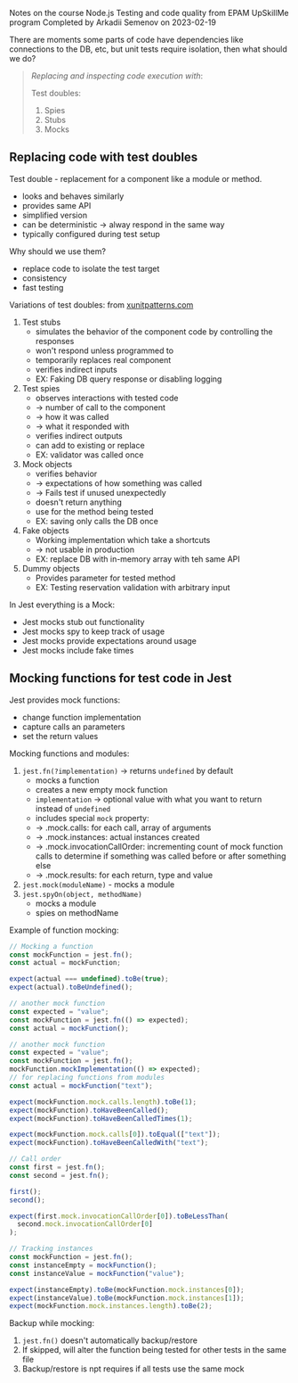 Notes on the course Node.js Testing and code quality from EPAM UpSkillMe program
Completed by Arkadii Semenov on 2023-02-19

There are moments some parts of code have dependencies like connections to the DB, etc, but unit tests require isolation, then what should we do?

> _Replacing and inspecting code execution with_:
>
> Test doubles:
>
> 1. Spies
> 2. Stubs
> 3. Mocks

## Replacing code with test doubles

Test double - replacement for a component like a module or method.

- looks and behaves similarly
- provides same API
- simplified version
- can be deterministic -> alway respond in the same way
- typically configured during test setup

Why should we use them?

- replace code to isolate the test target
- consistency
- fast testing

Variations of test doubles: from [xunitpatterns.com](http://xunitpatterns.com/)

1. Test stubs
   - simulates the behavior of the component code by controlling the responses
   - won't respond unless programmed to
   - temporarily replaces real component
   - verifies indirect inputs
   - EX: Faking DB query response or disabling logging
2. Test spies
   - observes interactions with tested code
   - -> number of call to the component
   - -> how it was called
   - -> what it responded with
   - verifies indirect outputs
   - can add to existing or replace
   - EX: validator was called once
3. Mock objects
   - verifies behavior
   - -> expectations of how something was called
   - -> Fails test if unused unexpectedly
   - doesn't return anything
   - use for the method being tested
   - EX: saving only calls the DB once
4. Fake objects
   - Working implementation which take a shortcuts
   - -> not usable in production
   - EX: replace DB with in-memory array with teh same API
5. Dummy objects
   - Provides parameter for tested method
   - EX: Testing reservation validation with arbitrary input

In Jest everything is a Mock:

- Jest mocks stub out functionality
- Jest mocks spy to keep track of usage
- Jest mocks provide expectations around usage
- Jest mocks include fake times

## Mocking functions for test code in Jest

Jest provides mock functions:

- change function implementation
- capture calls an parameters
- set the return values

Mocking functions and modules:

1. `jest.fn(?implementation)` -> returns `undefined` by default
   - mocks a function
   - creates a new empty mock function
   - `implementation` -> optional value with what you want to return instead of `undefined`
   - includes special `mock` property:
   - -> .mock.calls: for each call, array of arguments
   - -> .mock.instances: actual instances created
   - -> .mock.invocationCallOrder: incrementing count of mock function calls to determine if something was called before or after something else
   - -> .mock.results: for each return, type and value
2. `jest.mock(moduleName)` - mocks a module
3. `jest.spyOn(object, methodName)`
   - mocks a module
   - spies on methodName

Example of function mocking:

```js
// Mocking a function
const mockFunction = jest.fn();
const actual = mockFunction;

expect(actual === undefined).toBe(true);
expect(actual).toBeUndefined();

// another mock function
const expected = "value";
const mockFunction = jest.fn(() => expected);
const actual = mockFunction();

// another mock function
const expected = "value";
const mockFunction = jest.fn();
mockFunction.mockImplementation(() => expected);
// for replacing functions from modules
const actual = mockFunction("text");

expect(mockFunction.mock.calls.length).toBe(1);
expect(mockFunction).toHaveBeenCalled();
expect(mockFunction).toHaveBeenCalledTimes(1);

expect(mockFunction.mock.calls[0]).toEqual(["text"]);
expect(mockFunction).toHaveBeenCalledWith("text");

// Call order
const first = jest.fn();
const second = jest.fn();

first();
second();

expect(first.mock.invocationCallOrder[0]).toBeLessThan(
  second.mock.invocationCallOrder[0]
);

// Tracking instances
const mockFunction = jest.fn();
const instanceEmpty = mockFunction();
const instanceValue = mockFunction("value");

expect(instanceEmpty).toBe(mockFunction.mock.instances[0]);
expect(instanceValue).toBe(mockFunction.mock.instances[1]);
expect(mockFunction.mock.instances.length).toBe(2);
```

Backup while mocking:

1. `jest.fn()` doesn't automatically backup/restore
2. If skipped, will alter the function being tested for other tests in the same file
3. Backup/restore is npt requires if all tests use the same mock
